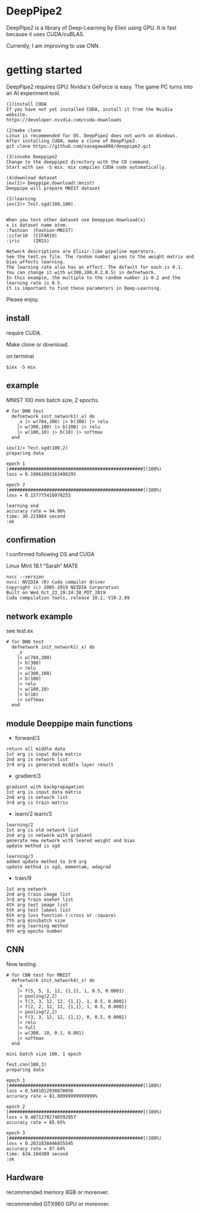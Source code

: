 # DeepPipe2
DeepPipe2 is a library of Deep-Learning by Elixir using GPU. It is fast because it uses CUDA/cuBLAS. 

Currently, I am improving to use CNN.

# getting started
DeepPipe2 requires GPU. Nvidia's GeForce is easy. The game PC turns into an AI experiment tool.

```
(1)install CUDA
If you have not yet installed CUDA, install it from the Nvidia website.
https://developer.nvidia.com/cuda-downloads

(2)make clone 
Linux is recommended for OS. DeepPipe2 does not work on Windows.
After installing CUDA, make a clone of DeepPipe2.
git clone https://github.com/sasagawa888/deeppipe2.git

(3)invoke Deeppipe2
Change to the deeppipe2 directory with the CD command. 
Start with iex -S mix. mix compiles CUDA code automatically.

(4)download dataset
iex(1)> Deeppipe.download(:mnist)
Deeppipe will prepare MNIST dataset 

(5)learning
iex(2)> Test.sgd(100,100).


When you test other dataset use Deeppipe.download(x)
x is dataset name atom. 
:fashion  (Fashion-MNIST)
:cifar10  (CIFAR10)
:iris     (IRIS)

Network descriptions are Elixir-like pipeline operators. 
See the test.ex file. The random number given to the weight matrix and bias affects learning.
The learning rate also has an effect. The default for each is 0.1.
You can change it with w(300,100,0.2,0.5) in defnetwork.
In this example, the multiple to the random number is 0.2 and the learning rate is 0.5.
It is important to find these parameters in Deep-Learning.
```

Please enjoy.

## install
require CUDA.

Make clone or download.

on terminal 

```
$iex -S mix

```

## example
MNIST 100 mini batch size, 2 epochs.

```
# for DNN test
  defnetwork init_network1(_x) do
    _x |> w(784,300) |> b(300) |> relu
    |> w(300,100) |> b(100) |> relu
    |> w(100,10) |> b(10) |> softmax
  end

iex(1)> Test.sgd(100,2)
preparing data

epoch 1
[##################################################](100%)
loss = 0.19861093163490295

epoch 2
[##################################################](100%)
loss = 0.157775416970253

learning end
accuracy rate = 94.96%
time: 30.223084 second
:ok

```

## confirmation
I confirmed following OS and CUDA

Linux Mint 18.1 “Sarah” MATE


```
nvcc --version
nvcc: NVIDIA (R) Cuda compiler driver
Copyright (c) 2005-2019 NVIDIA Corporation
Built on Wed_Oct_23_19:24:38_PDT_2019
Cuda compilation tools, release 10.2, V10.2.89
```


## network example
see test.ex

```
# for DNN test
  defnetwork init_network1(_x) do
    _x 
    |> w(784,300) 
    |> b(300) 
    |> relu
    |> w(300,100) 
    |> b(100) 
    |> relu
    |> w(100,10) 
    |> b(10) 
    |> softmax
  end
```



## module Deeppipe  main functions
- forward/3

```
return all middle data
1st arg is input data matrix
2nd arg is network list
3rd arg is generated middle layer result
```

- gradient/3

```
gradient with backpropagation
1st arg is input data matrix
2nd arg is network list
3rd arg is train matrix
```

- learn/2 learn/3

```
learning/2 
1st arg is old network list
2nd arg is network with gradient
generate new network with leared weight and bias
update method is sgd

learning/3
added update method to 3rd arg
update method is sgd, momentam, adagrad

```

- train/9

```
1st arg network
2nd arg train image list
3rd arg train onehot list
4th arg test image list
5th arg test labeel list
6th arg loss function (:cross or :square)
7th arg minibatch size
8th arg learning method
9th arg epochs number

```

## CNN
Now testing.

```
# for CNN test for MNIST
  defnetwork init_network4(_x) do
    _x
    |> f(5, 5, 1, 12, {1,1}, 1, 0.5, 0.0001)
    |> pooling(2,2)
    |> f(3, 3, 12, 12, {1,1}, 1, 0.5, 0.0001)
    |> f(2, 2, 12, 12, {1,1}, 1, 0.5, 0.0001)
    |> pooling(2,2)
    |> f(3, 3, 12, 12, {1,1}, 0, 0.5, 0.0001)
    |> relu
    |> full
    |> w(300, 10, 0.1, 0.001)
    |> softmax
  end

mini batch size 100, 1 epoch

Test.cnn(100,3)
preparing data

epoch 1
[##################################################](100%)
loss = 0.5491012930870056
accuracy rate = 81.08999999999999%

epoch 2
[##################################################](100%)
loss = 0.40712782740592957
accuracy rate = 85.65%

epoch 3
[##################################################](100%)
loss = 0.2031838446855545
accuracy rate = 87.64%
time: 634.104309 second
:ok

```


## Hardware 
recommended  memory 8GB or moreover.

recommended GTX960 GPU or moreover.
